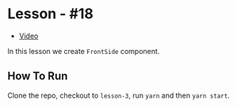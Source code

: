 # Lesson - #18

* [Video](https://youtu.be/R4aAEBJdfXA)

In this lesson we create `FrontSide` component.

## How To Run

Clone the repo, checkout to `lesson-3`, run `yarn` and then `yarn start`.
